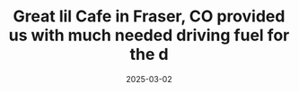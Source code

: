 ---
layout: post
title: "Great lil Cafe in Fraser, CO provided us with much needed driving fuel for the d"
date: 2025-03-02
city: "Unknown"
country: "Unknown"
continent: "World"
latitude: 
longitude: 
cafe_name: ""
rating: 
notes: "Great lil Cafe in Fraser, CO provided us with much needed driving fuel for the day."
image_url: "/media/posts/202503/482501275_18498101590001623_6485192073703048621_n_18072547882762569.jpg"
images:
  - "/media/posts/202503/482501275_18498101590001623_6485192073703048621_n_18072547882762569.jpg"
  - "/media/posts/202503/482005877_18498101611001623_2923412739631463637_n_17879375370256240.jpg"
  - "/media/posts/202503/482134472_18498101623001623_5583705411710045094_n_18001031519743082.jpg"
  - "/media/posts/202503/482241522_18498101632001623_5507386351974174183_n_18074002471747164.jpg"
  - "/media/posts/202503/482424699_18498101644001623_460693549813387918_n_18025773185379510.jpg"
instagram_url: ""
---